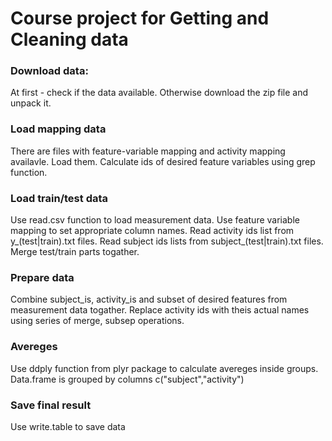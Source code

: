 # Course project for Getting and Cleaning data

### Download data:
At first - check if the data available. Otherwise download the zip file and unpack it.

### Load mapping data
There are files with feature-variable mapping and activity mapping availavle. Load them.
Calculate ids of desired feature variables using grep function.

### Load train/test data
Use read.csv function to load measurement data. Use feature variable mapping to set appropriate column names.
Read activity ids list from y_(test|train).txt files.
Read subject ids lists from subject_(test|train).txt files.
Merge test/train parts togather.
 
### Prepare data
Combine subject_is, activity_is and subset of desired features from measurement data togather.
Replace activity ids with theis actual names using series of merge, subsep operations.

### Avereges
Use ddply function from plyr package to calculate avereges inside groups. Data.frame is grouped by columns c("subject","activity")

### Save final result 
Use write.table to save data
 
